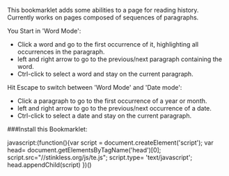 This bookmarklet adds some abilities to a page for reading
history. Currently works on pages composed of sequences of paragraphs.

You Start in 'Word Mode':

* Click a word and go to the first occurrence of it, highlighting all occurrences in the paragraph.
* left and right arrow to go to the previous/next paragraph containing the word.
* Ctrl-click to select a word and stay on the current paragraph.

Hit Escape to switch between 'Word Mode' and 'Date mode':

* Click a paragraph to go to the first occurrence of a year or month.
* left and right arrow to go to the previous/next occurrence of a date.
* Ctrl-click to select a date and stay on the current paragraph.

###Install this Bookmarklet: 

<p>
javascript:(function(){var script = document.createElement('script'); var head= document.getElementsByTagName('head')[0]; script.src="//stinkless.org/js/te.js"; script.type= 'text/javascript'; head.appendChild(script) })()
</p>